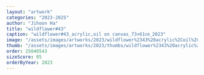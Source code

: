 ```yaml
---
layout: "artwork"
categories: "2023-2025"
author: "Jihoon Ha"
title: "wildflower#43"
caption: "wildflower#43_acrylic,oil on canvas_73×61㎝_2023"
image: "/assets/images/artworks/2023/wildflower%2343%20acrylic%2Coil%20on%20canvas%2073x61cm%202023.jpg"
thumb: "/assets/images/artworks/2023/thumbs/wildflower%2343%20acrylic%2Coil%20on%20canvas%2073x61cm%202023.jpg"
order: 25040543
sizeScore: 05
orderByYear: 2023
---
```

